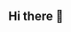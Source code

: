 ## Hi there 👋

<!--
**alirzx/alirzx** is a ✨ _special_ ✨ repository because its `README.md` (this file) appears on your GitHub profile.

Here are some ideas to get you started:

- 🔭 I’m currently working on ...

https://github.com/user-attachments/assets/41eed6a3-a969-4b8c-ae7d-17a60db5529a


- 🌱 I’m currently learning ...



- 👯 I’m looking to collaborate on ...
- 🤔 I’m looking for help with ...
- 💬 Ask me about ...
- 📫 How to reach me: ...
- 😄 Pronouns: ...
- ⚡ Fun fact: ...
<img src="https://github-readme-stats.vercel.app/api?username=alirzx&show_icons=true&theme=ADD_THEME_HERE" width="400">
